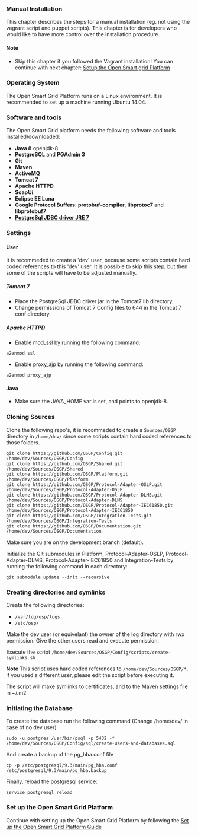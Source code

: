 ### Manual Installation

This chapter describes the steps for a manual installation (eg. not using the vagrant script and puppet scripts). This  chapter is for developers who would like to have more control over the installation procedure.

#### Note
 - Skip this chapter if you followed the Vagrant installation! You can continue with next chapter: [Setup the Open Smart grid Platform](./SetupOSGP.md)

### Operating System
The Open Smart Grid Platform runs on a Linux environment. It is recommended to set up a machine running Ubuntu 14.04.


### Software and tools

The Open Smart Grid platform needs the following software and tools installed/downloaded:
- **Java 8** openjdk-8
- **PostgreSQL** and **PGAdmin 3**
- **Git**
- **Maven**
- **ActiveMQ**
- **Tomcat 7**
- **Apache HTTPD**
- **SoapUi**
- **Eclipse EE Luna**
- **Google Protocol Buffers**: **protobuf-compiler**, **libprotoc7** and **libprotobuf7**
- **[PostgreSql JDBC driver JRE 7](https://jdbc.postgresql.org/download/postgresql-9.4.1209.jre7.jar)**

### Settings

#### User
It is recommeded to create a 'dev' user, because some scripts contain hard coded references to this 'dev' user. It is possible to skip this step, but then some of the scripts will have to be adjusted manually.

##### Tomcat 7
- Place the PostgreSql JDBC driver jar in the Tomcat7 lib directory.
- Change permissions of Tomcat 7 Config files to 644 in the Tomcat 7 conf directory.

##### Apache HTTPD
- Enable mod_ssl by running the following command:
```shell
a2enmod ssl
```
- Enable proxy_ajp by running the following command:
```shell
a2enmod proxy_ajp
```

#### Java
- Make sure the JAVA_HOME var is set, and points to openjdk-8.

### Cloning Sources
Clone the following repo's, it is recommeded to create a ```Sources/OSGP``` directory in ```/home/dev/``` since some scripts contain hard coded references to those folders.
```shell
git clone https://github.com/OSGP/Config.git /home/dev/Sources/OSGP/Config
git clone https://github.com/OSGP/Shared.git /home/dev/Sources/OSGP/Shared
git clone https://github.com/OSGP/Platform.git /home/dev/Sources/OSGP/Platform
git clone https://github.com/OSGP/Protocol-Adapter-OSLP.git /home/dev/Sources/OSGP/Protocol-Adapter-OSLP
git clone https://github.com/OSGP/Protocol-Adapter-DLMS.git /home/dev/Sources/OSGP/Protocol-Adapter-DLMS
git clone https://github.com/OSGP/Protocol-Adapter-IEC61850.git /home/dev/Sources/OSGP/Protocol-Adapter-IEC61850
git clone https://github.com/OSGP/Integration-Tests.git /home/dev/Sources/OSGP/Integration-Tests
git clone https://github.com/OSGP/Documentation.git /home/dev/Sources/OSGP/Documentation
```
Make sure you are on the development branch (default).

Initialize the Git submodules in Platform, Protocol-Adapter-OSLP, Protocol-Adapter-DLMS, Protocol-Adapter-IEC61850 and Integration-Tests by running the following command in each directory:
```shell
git submodule update --init --recursive
```

### Creating directories and symlinks
Create the following directories:
- ```/var/log/osp/logs```
- ```/etc/osp/```

Make the dev user (or equivelant) the owner of the log directory with rwx permission. Give the other users read and execute permission.

Execute the script ```/home/dev/Sources/OSGP/Config/scripts/create-symlinks.sh```

****Note**** This script uses hard coded references to ```/home/dev/Sources/OSGP/*```, if you used a different user, please edit the script before executing it.

The script will make symlinks to certificates, and to the Maven settings file in ~/.m2

### Initiating the Database
To create the database run the following command (Change /home/dev/ in case of no dev user)
```shell
sudo -u postgres /usr/bin/psql -p 5432 -f /home/dev/Sources/OSGP/Config/sql/create-users-and-databases.sql
```

And create a backup of the pg_hba.conf file
```shell
cp -p /etc/postgresql/9.3/main/pg_hba.conf /etc/postgresql/9.3/main/pg_hba.backup
```

Finally, reload the postgresql service:
```shell
service postgresql reload
```

### Set up the Open Smart Grid Platform

Continue with setting up the Open Smart Grid Platform by following the [Set up the Open Smart Grid Platform Guide](http://documentation.opensmartgridplatform.org/Userguide/Installation/setupOSGP.html)
